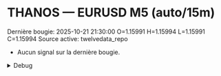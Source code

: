 # THANOS — EURUSD M5 (auto/15m)
Dernière bougie: 2025-10-21 21:30:00  O=1.15991  H=1.15994  L=1.15991  C=1.15994
Source active: twelvedata_repo

- Aucun signal sur la dernière bougie.

<details><summary>Debug</summary>

- TD_API_KEY manquant.

</details>